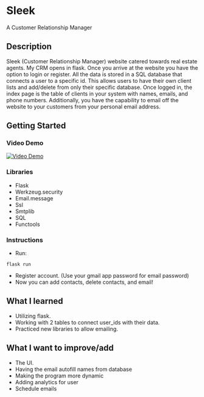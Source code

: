 # Sleek

A Customer Relationship Manager

## Description

Sleek (Customer Relationship Manager) website catered
towards real estate agents. My CRM opens in flask. Once you arrive at the website you have the option to login or
register. All the data is stored in a SQL database that connects a user to a specific id. This allows users to have their own client lists and
add/delete from only their specific database. Once logged in, the
index page is the table of clients in your system with names, emails, and phone numbers. Additionally, you have the capability to email off
the website to your customers from your personal email address.

## Getting Started

### Video Demo
[![Video Demo](https://img.youtube.com/vi/gb7Ahh8z0aQ/0.jpg)](https://www.youtube.com/watch?v=gb7Ahh8z0aQ)


### Libraries

* Flask
* Werkzeug.security
* Email.message
* Ssl
* Smtplib
* SQL
* Functools

### Instructions

* Run:
```
flask run
```
* Register account. (Use your gmail app password for email password)
* Now you can add contacts, delete contacts, and email!


## What I learned

* Utilizing flask.
* Working with 2 tables to connect user_ids with their data.
* Practiced new libraries to allow emailing.


## What I want to improve/add

* The UI.
* Having the email autofill names from database
* Making the program more dynamic
* Adding analytics for user
* Schedule emails
